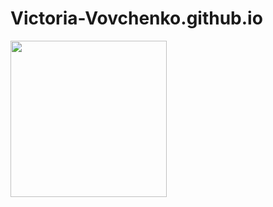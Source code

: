 # Victoria-Vovchenko.github.io
<img src="http://jjenningswagner.com/images/portfolio.png" style="width:250px" />
